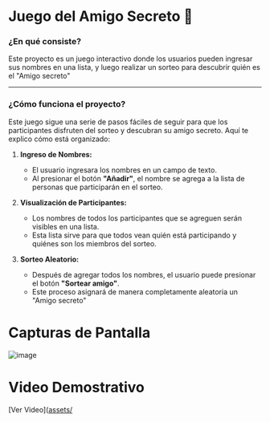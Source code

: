 # Juego del Amigo Secreto 🎁

### **¿En qué consiste?**

Este proyecto es un juego interactivo donde los usuarios pueden ingresar sus nombres en una lista, y luego realizar un sorteo para descubrir quién es el "Amigo secreto" 

---

### **¿Cómo funciona el proyecto?**

Este juego sigue una serie de pasos fáciles de seguir para que los participantes disfruten del sorteo y descubran su amigo secreto. Aquí te explico cómo está organizado:

1. **Ingreso de Nombres:**
   - El usuario ingresara los nombres en un campo de texto.
   - Al presionar el botón **"Añadir"**, el nombre se agrega a la lista de personas que participarán en el sorteo.
   

2. **Visualización de Participantes:**
   - Los nombres de todos los participantes que se agreguen serán visibles en una lista.
   - Esta lista sirve para que todos vean quién está participando y quiénes son los miembros del sorteo.

3. **Sorteo Aleatorio:**
   - Después de agregar todos los nombres, el usuario puede presionar el botón **"Sortear amigo"**.
   - Este proceso asignará de manera completamente aleatoria un "Amigo secreto"

# Capturas de Pantalla
![image](https://github.com/user-attachments/assets/4619dc2f-d178-4565-9008-d47c3c16e394)
# Video Demostrativo
[Ver Video]([assets/](https://github.com/user-attachments/Amigo_Secreto.mp4)


